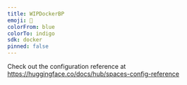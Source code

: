 ```yaml
---
title: WIPDockerBP
emoji: 🐨
colorFrom: blue
colorTo: indigo
sdk: docker
pinned: false
---
```


Check out the configuration reference at https://huggingface.co/docs/hub/spaces-config-reference
